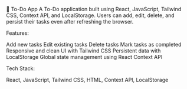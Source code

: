 📝 To-Do App
A To-Do application built using React, JavaScript, Tailwind CSS, Context API, and LocalStorage. 
Users can add, edit, delete, and persist their tasks even after refreshing the browser.

Features:

Add new tasks
Edit existing tasks
Delete tasks
Mark tasks as completed
Responsive and clean UI with Tailwind CSS
Persistent data with LocalStorage
Global state management using React Context API

Tech Stack:

React, JavaScript, Tailwind CSS, HTML, Context API, LocalStorage
